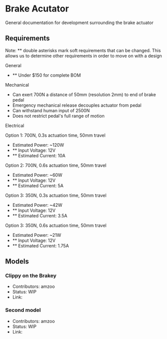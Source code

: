 # Brake Acutator
General documentation for development surrounding the brake actuator

## Requirements
Note: ** double asterisks mark soft requirements that can be changed. This allows us
to determine other requirements in order to move on with a design

General
- ** Under $150 for complete BOM

Mechanical
- Can exert 700N a distance of 50mm (resolution 2mm) to end of brake pedal
- Emergency mechanical release decouples actuator from pedal
- Can withstand human input of 2500N
- Does not restrict pedal's full range of motion

Electrical

Option 1: 700N, 0.3s actuation time, 50mm travel
- Estimated Power: ~120W
- ** Input Voltage: 12V
- ** Estimated Current: 10A

Option 2: 700N, 0.6s actuation time, 50mm travel
- Estimated Power: ~60W
- ** Input Voltage: 12V
- ** Estimated Current: 5A

Option 3: 350N, 0.3s actuation time, 50mm travel
- Estimated Power: ~42W
- ** Input Voltage: 12V
- ** Estimated Current: 3.5A

Option 3: 350N, 0.6s actuation time, 50mm travel
- Estimated Power: ~21W
- ** Input Voltage: 12V
- ** Estimated Current: 1.75A

## Models

### Clippy on the Brakey

- Contributors: amzoo
- Status: WIP
- Link: 

### Second model 

- Contributors: amzoo
- Status: WIP
- Link: 
